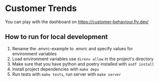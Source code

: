 # Customer Trends

You can play with the dashboard on https://customer-behaviour.fly.dev/


## How to run for local development

1. Rename the .envrc-example to .envrc and specify values for environment variables
2. Load environment variables use `direnv allow` in the project's directory
3. Make sure that you have python and poetry installed with `asdf install`
4. Install project dependencies with `make deps`
5. Run tests with `make tests`, run server with `make server`
